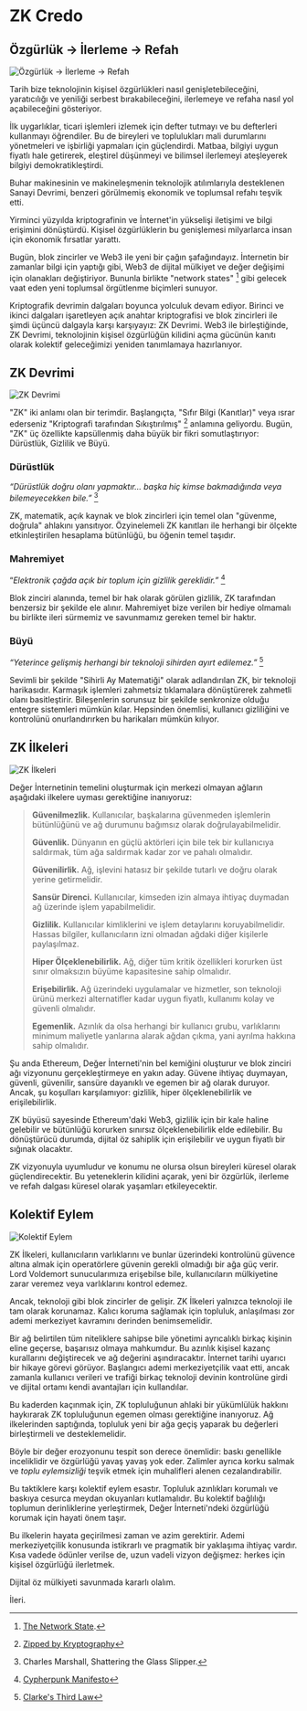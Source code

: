 # ZK Credo

## Özgürlük → İlerleme → Refah

![Özgürlük → İlerleme → Refah](freedom-progress-prosperity.jpeg)

Tarih bize teknolojinin kişisel özgürlükleri nasıl genişletebileceğini, yaratıcılığı ve yeniliği serbest bırakabileceğini, ilerlemeye ve refaha nasıl yol açabileceğini gösteriyor.

İlk uygarlıklar, ticari işlemleri izlemek için defter tutmayı ve bu defterleri kullanmayı öğrendiler. Bu de bireyleri ve toplulukları mali durumlarını yönetmeleri ve işbirliği yapmaları için güçlendirdi. Matbaa, bilgiyi uygun fiyatlı hale getirerek, eleştirel düşünmeyi ve bilimsel ilerlemeyi ateşleyerek bilgiyi demokratikleştirdi.

Buhar makinesinin ve makineleşmenin teknolojik atılımlarıyla desteklenen Sanayi Devrimi, benzeri görülmemiş ekonomik ve toplumsal refahı teşvik etti.

Yirminci yüzyılda kriptografinin ve İnternet'in yükselişi iletişimi ve bilgi erişimini dönüştürdü. Kişisel özgürlüklerin bu genişlemesi milyarlarca insan için ekonomik fırsatlar yarattı.

Bugün, blok zincirler ve Web3 ile yeni bir çağın şafağındayız. İnternetin bir zamanlar bilgi için yaptığı gibi, Web3 de dijital mülkiyet ve değer değişimi için olanakları değiştiriyor. Bununla birlikte "network states" [^1] gibi gelecek vaat eden yeni toplumsal örgütlenme biçimleri sunuyor. 

Kriptografik devrimin dalgaları boyunca yolculuk devam ediyor. Birinci ve ikinci dalgaları işaretleyen açık anahtar kriptografisi ve blok zincirleri ile şimdi üçüncü dalgayla karşı karşıyayız: ZK Devrimi. Web3 ile birleştiğinde, ZK Devrimi, teknolojinin kişisel özgürlüğün kilidini açma gücünün kanıtı olarak kolektif geleceğimizi yeniden tanımlamaya hazırlanıyor.

## ZK Devrimi

![ZK Devrimi](zk-revolution.jpeg)

"ZK" iki anlamı olan bir terimdir. Başlangıçta, "Sıfır Bilgi (Kanıtlar)" veya ısrar ederseniz "Kriptografi tarafından Sıkıştırılmış" [^2] anlamına geliyordu. Bugün, "ZK" üç özellikte kapsüllenmiş daha büyük bir fikri somutlaştırıyor: Dürüstlük, Gizlilik ve Büyü.

### Dürüstlük

*“Dürüstlük doğru olanı yapmaktır… başka hiç kimse bakmadığında veya bilemeyecekken bile.”* [^3]

ZK, matematik, açık kaynak ve blok zincirleri için temel olan "güvenme, doğrula" ahlakını yansıtıyor. Özyinelemeli ZK kanıtları ile herhangi bir ölçekte etkinleştirilen hesaplama bütünlüğü, bu öğenin temel taşıdır.

### Mahremiyet

“*Elektronik çağda açık bir toplum için gizlilik gereklidir.”* [^4]

Blok zinciri alanında, temel bir hak olarak görülen gizlilik, ZK tarafından benzersiz bir şekilde ele alınır. Mahremiyet bize verilen bir hediye olmamalı bu birlikte ileri sürmemiz ve savunmamız gereken temel bir haktır.

### Büyü

*“Yeterince gelişmiş herhangi bir teknoloji sihirden ayırt edilemez.”* [^5]

Sevimli bir şekilde "Sihirli Ay Matematiği" olarak adlandırılan ZK, bir teknoloji harikasıdır. Karmaşık işlemleri zahmetsiz tıklamalara dönüştürerek zahmetli olanı basitleştirir. Bileşenlerin sorunsuz bir şekilde senkronize olduğu entegre sistemleri mümkün kılar. Hepsinden önemlisi, kullanıcı gizliliğini ve kontrolünü onurlandırırken bu harikaları mümkün kılıyor.

## ZK İlkeleri

![ZK İlkeleri](zk-principles.jpeg)

Değer İnternetinin temelini oluşturmak için merkezi olmayan ağların aşağıdaki ilkelere uyması gerektiğine inanıyoruz:

> **Güvenilmezlik.** Kullanıcılar, başkalarına güvenmeden işlemlerin bütünlüğünü ve ağ durumunu bağımsız olarak doğrulayabilmelidir.
> 
> **Güvenlik.** Dünyanın en güçlü aktörleri için bile tek bir kullanıcıya saldırmak, tüm ağa saldırmak kadar zor ve pahalı olmalıdır.
> 
> **Güvenilirlik.** Ağ, işlevini hatasız bir şekilde tutarlı ve doğru olarak yerine getirmelidir.
> 
> **Sansür Direnci.** Kullanıcılar, kimseden izin almaya ihtiyaç duymadan ağ üzerinde işlem yapabilmelidir.
> 
> **Gizlilik.** Kullanıcılar kimliklerini ve işlem detaylarını koruyabilmelidir. Hassas bilgiler, kullanıcıların izni olmadan ağdaki diğer kişilerle paylaşılmaz.
> 
> **Hiper Ölçeklenebilirlik.** Ağ, diğer tüm kritik özellikleri korurken üst sınır olmaksızın büyüme kapasitesine sahip olmalıdır.
> 
> **Erişebilirlik.**  Ağ üzerindeki uygulamalar ve hizmetler, son teknoloji ürünü merkezi alternatifler kadar uygun fiyatlı, kullanımı kolay ve güvenli olmalıdır.
> 
> **Egemenlik.** Azınlık da olsa herhangi bir kullanıcı grubu, varlıklarını minimum maliyetle yanlarına alarak ağdan çıkma, yani ayrılma hakkına sahip olmalıdır.

Şu anda Ethereum, Değer İnterneti'nin bel kemiğini oluşturur ve blok zinciri ağı vizyonunu gerçekleştirmeye en yakın aday. Güvene ihtiyaç duymayan, güvenli, güvenilir, sansüre dayanıklı ve egemen bir ağ olarak duruyor. Ancak, şu koşulları karşılamıyor: gizlilik, hiper ölçeklenebilirlik ve erişilebilirlik.

ZK büyüsü sayesinde Ethereum'daki Web3, gizlilik için bir kale haline gelebilir ve bütünlüğü korurken sınırsız ölçeklenebilirlik elde edilebilir. Bu dönüştürücü durumda, dijital öz sahiplik için erişilebilir ve uygun fiyatlı bir sığınak olacaktır.

ZK vizyonuyla uyumludur ve konumu ne olursa olsun bireyleri küresel olarak güçlendirecektir. Bu yeteneklerin kilidini açarak, yeni bir özgürlük, ilerleme ve refah dalgası küresel olarak yaşamları etkileyecektir.

## Kolektif Eylem

![Kolektif Eylem](the-collective-action.jpeg)

ZK İlkeleri, kullanıcıların varlıklarını ve bunlar üzerindeki kontrolünü güvence altına almak için operatörlere güvenin gerekli olmadığı bir ağa güç verir. Lord Voldemort sunucularımıza erişebilse bile, kullanıcıların mülkiyetine zarar veremez veya varlıklarını kontrol edemez.

Ancak, teknoloji gibi blok zincirler de gelişir. ZK İlkeleri yalnızca teknoloji ile tam olarak korunamaz. Kalıcı koruma sağlamak için topluluk, anlaşılması zor ademi merkeziyet kavramını derinden benimsemelidir.

Bir ağ belirtilen tüm niteliklere sahipse bile yönetimi ayrıcalıklı birkaç kişinin eline geçerse, başarısız olmaya mahkumdur. Bu azınlık kişisel kazanç kurallarını değiştirecek ve ağ değerini aşındıracaktır. İnternet tarihi uyarıcı bir hikaye görevi görüyor. Başlangıcı ademi merkeziyetçilik vaat etti, ancak zamanla kullanıcı verileri ve trafiği birkaç teknoloji devinin kontrolüne girdi ve dijital ortamı kendi avantajları için kullandılar.

Bu kaderden kaçınmak için, ZK topluluğunun ahlaki bir yükümlülük hakkını haykırarak ZK topluluğunun egemen olması gerektiğine inanıyoruz. Ağ ilkelerinden saptığında, topluluk yeni bir ağa geçiş yaparak bu değerleri birleştirmeli ve desteklemelidir.

Böyle bir değer erozyonunu tespit son derece önemlidir: baskı genellikle inceliklidir ve özgürlüğü yavaş yavaş yok eder. Zalimler ayrıca korku salmak ve *toplu eylemsizliği* teşvik etmek için muhalifleri alenen cezalandırabilir.

Bu taktiklere karşı kolektif eylem esastır. Topluluk azınlıkları korumalı ve baskıya cesurca meydan okuyanları kutlamalıdır. Bu kolektif bağlılığı toplumun derinliklerine yerleştirmek, Değer İnterneti'ndeki özgürlüğü korumak için hayati önem taşır.

Bu ilkelerin hayata geçirilmesi zaman ve azim gerektirir. Ademi merkeziyetçilik konusunda istikrarlı ve pragmatik bir yaklaşıma ihtiyaç vardır. Kısa vadede ödünler verilse de, uzun vadeli vizyon değişmez: herkes için kişisel özgürlüğü ilerletmek.

Dijital öz mülkiyeti savunmada kararlı olalım.

İleri.

[^1]: [The Network State](https://thenetworkstate.com/the-network-state-in-one-sentence).
[^2]: [Zipped by Kryptography](https://twitter.com/vitalikbuterin/status/1309298689156866048)
[^3]: Charles Marshall, Shattering the Glass Slipper.
[^4]: [Cypherpunk Manifesto](https://nakamotoinstitute.org/static/docs/cypherpunk-manifesto.txt)
[^5]: [Clarke's Third Law](https://en.wikipedia.org/wiki/Clarke%27s_three_laws)
